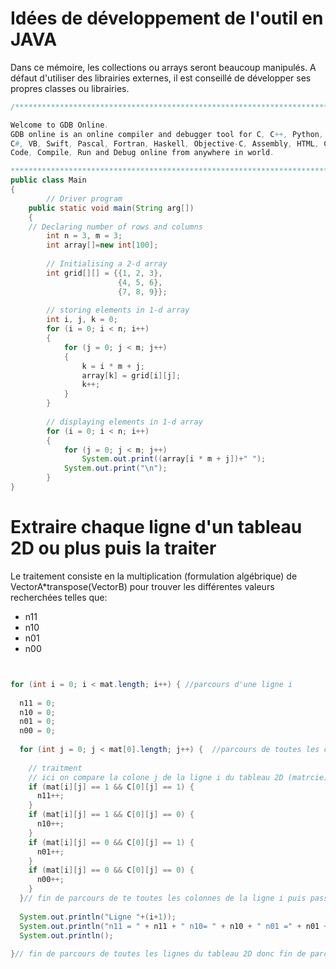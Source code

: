 # Idées de développement de l'outil en JAVA

Dans ce mémoire, les collections ou arrays seront beaucoup manipulés.
A défaut d'utiliser des librairies externes, il est conseillé de développer ses propres classes ou librairies.


```Java
/******************************************************************************

Welcome to GDB Online.
GDB online is an online compiler and debugger tool for C, C++, Python, Java, PHP, Ruby, Perl,
C#, VB, Swift, Pascal, Fortran, Haskell, Objective-C, Assembly, HTML, CSS, JS, SQLite, Prolog.
Code, Compile, Run and Debug online from anywhere in world.

*******************************************************************************/
public class Main
{
		// Driver program
	public static void main(String arg[])
	{
	// Declaring number of rows and columns
		int n = 3, m = 3;
		int array[]=new int[100];
	
		// Initialising a 2-d array
		int grid[][] = {{1, 2, 3},
						{4, 5, 6},
						{7, 8, 9}};
	
		// storing elements in 1-d array
		int i, j, k = 0;
		for (i = 0; i < n; i++)
		{
			for (j = 0; j < m; j++)
			{
				k = i * m + j;
				array[k] = grid[i][j];
				k++;
			}
		}
	
		// displaying elements in 1-d array
		for (i = 0; i < n; i++)
		{
			for (j = 0; j < m; j++)
				System.out.print((array[i * m + j])+" ");
			System.out.print("\n");
		}
}    
```


# Extraire chaque ligne d'un tableau 2D ou plus puis la traiter

Le traitement consiste en la multiplication (formulation algébrique) de VectorA*transpose(VectorB) pour trouver les différentes valeurs recherchées telles que:
- n11
- n10
- n01
- n00

```Java


for (int i = 0; i < mat.length; i++) { //parcours d'une ligne i
  
  n11 = 0;
  n10 = 0;
  n01 = 0;
  n00 = 0;
  
  for (int j = 0; j < mat[0].length; j++) {  //parcours de toutes les colonnes de la ligne i
	
	// traitment 
	// ici on compare la colone j de la ligne i du tableau 2D (matrcie)  à celle du tableau 1D (vecteur normalement mais écrit sous forme 2D)
	if (mat[i][j] == 1 && C[0][j] == 1) {
	  n11++;
	}
	if (mat[i][j] == 1 && C[0][j] == 0) {
	  n10++;
	}
	if (mat[i][j] == 0 && C[0][j] == 1) {
	  n01++;
	}
	if (mat[i][j] == 0 && C[0][j] == 0) {
	  n00++;
	}
  }// fin de parcours de te toutes les colonnes de la ligne i puis passage à la ligne i+1 jusqu'à ce que toutes les lignes soient parcourues(i=m) et traitées 
  
  System.out.println("Ligne "+(i+1));
  System.out.println("n11 = " + n11 + " n10= " + n10 + " n01 =" + n01 + " n00 =" + n00);
  System.out.println();
  
}// fin de parcours de toutes les lignes du tableau 2D donc fin de parcours du tableau entièrement


```

